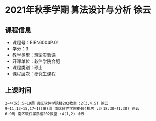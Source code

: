# 2021年秋季学期 算法设计与分析 徐云






## 课程信息

- 课程号：EIEN6004P.01
- 学分：3
- 教学类型：理论实验课
- 开课单位：软件学院合肥
- 课程类别：硕士
- 课程层次：研究生课程

## 上课时间

```
2~4(双),5~19周 南区软件学院楼202教室 :2(3,4,5) 徐云
9~11,13~15,17~19(单)周 南区软件学院楼404机房 :3(18:30~21:30) 徐云
6~9周 南区软件学院楼202教室 :4(1,2) 徐云
```

